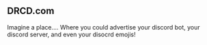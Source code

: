 ## DRCD.com

Imagine a place....
Where you could advertise your discord bot, your discord server, and
        even your disocrd emojis!
